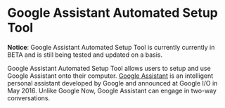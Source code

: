 # Google Assistant Automated Setup Tool

**Notice**: Google Assistant Automated Setup Tool is currently currently in BETA and is still being tested and updated on a basis.  

Google Assistant Automated Setup Tool allows users to setup and use Google Assistant onto their computer. [Google Assistant](https://en.wikipedia.org/wiki/Google_Assistant) is an intelligent personal assistant developed by Google and announced at Google I/O in May 2016. Unlike Google Now, Google Assistant can engage in two-way conversations.
